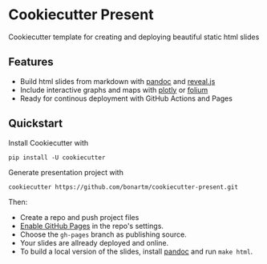 # Cookiecutter Present

Cookiecutter template for creating and deploying beautiful static html slides


## Features

- Build html slides from markdown with [pandoc](https://pandoc.org/) and [reveal.js](https://github.com/hakimel/reveal.js/)
- Include interactive graphs and maps with [plotly](https://plotly.com/python/) or [folium](https://python-visualization.github.io/folium/)
- Ready for continous deployment with GitHub Actions and Pages


## Quickstart

Install Cookiecutter with 

```
pip install -U cookiecutter
```

Generate presentation project with 

```
cookiecutter https://github.com/bonartm/cookiecutter-present.git
```

Then:
- Create a repo and push project files
- [Enable GitHub Pages](https://help.github.com/en/github/working-with-github-pages/configuring-a-publishing-source-for-your-github-pages-site) in the repo's settings.
- Choose the `gh-pages` branch as publishing source.
- Your slides are allready deployed and online.
- To build a local version of the slides, install [pandoc](https://pandoc.org/) and run `make html`.

